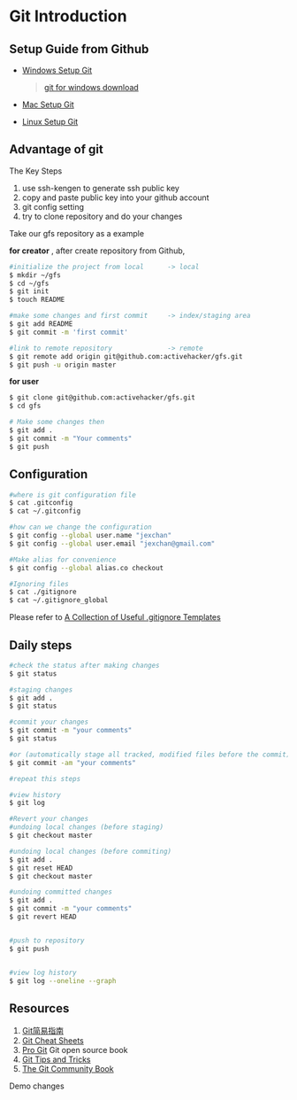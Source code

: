 Git Introduction
==========================

Setup Guide from Github
-------------------------

* [Windows Setup Git](http://help.github.com/win-set-up-git/)

	> [git for windows download](http://code.google.com/p/msysgit/downloads/list)

* [Mac Setup Git](http://help.github.com/mac-set-up-git/)
* [Linux Setup Git](http://help.github.com/linux-set-up-git/)

Advantage of git
-------------------------

The Key Steps

1. use ssh-kengen to generate ssh public key
2. copy and paste public key into your github account
3. git config setting
4. try to clone repository and do your changes


Take our gfs repository as a example

**for creator** , after create repository from Github, 

```bash
#initialize the project from local   	-> local
$ mkdir ~/gfs
$ cd ~/gfs
$ git init
$ touch README

#make some changes and first commit  	-> index/staging area
$ git add README
$ git commit -m 'first commit'

#link to remote repository				-> remote
$ git remote add origin git@github.com:activehacker/gfs.git
$ git push -u origin master
```

**for user**

```bash
$ git clone git@github.com:activehacker/gfs.git
$ cd gfs

# Make some changes then
$ git add .
$ git commit -m "Your comments"
$ git push
```


Configuration
--------------------------

```bash
#where is git configuration file
$ cat .gitconfig 
$ cat ~/.gitconfig  

#how can we change the configuration
$ git config --global user.name "jexchan"
$ git config --global user.email "jexchan@gmail.com"

#Make alias for convenience
$ git config --global alias.co checkout

#Ignoring files
$ cat ./gitignore
$ cat ~/.gitignore_global
```

Please refer to [A Collection of Useful .gitignore Templates](https://github.com/github/gitignore)


Daily steps
----------------------------

```bash
#check the status after making changes
$ git status

#staging changes
$ git add .
$ git status

#commit your changes
$ git commit -m "your comments"
$ git status

#or (automatically stage all tracked, modified files before the commit)
$ git commit -am "your comments"

#repeat this steps

#view history
$ git log

#Revert your changes
#undoing local changes (before staging)
$ git checkout master

#undoing local changes (before commiting)
$ git add .
$ git reset HEAD
$ git checkout master

#undoing committed changes
$ git add .
$ git commit -m "your comments"
$ git revert HEAD


#push to repository
$ git push


#view log history
$ git log --oneline --graph
```


Resources
----------------------

1. [Git简易指南](http://rogerdudler.github.com/git-guide/index.zh.html)
2. [Git Cheat Sheets](http://help.github.com/git-cheat-sheets//) 
3. [Pro Git](http://progit.org/) Git open source book
4. [Git Tips and Tricks](http://gitready.com/)
5. [The Git Community Book](http://book.git-scm.com/)


Demo changes



